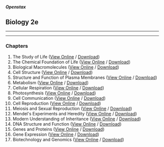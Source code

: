 ##### Openstax
## **Biology 2e**
---



---

### Chapters

1. The Study of Life ([View Online](#) / [Download](#))
2.  The Chemical Foundation of Life ([View Online](#) / [Download](#))
3.  Biological Macromolecules ([View Online](#) / [Download](#))
4.  Cell Structure ([View Online](#) / [Download](#))
5.  Structure and Function of Plasma Membranes ([View Online](#) / [Download](#))
6.  Metabolism ([View Online](#) / [Download](#))
7.  Cellular Respiration ([View Online](#) / [Download](#))
8.  Photosynthesis ([View Online](#) / [Download](#))
9.  Cell Communication ([View Online](#) / [Download](#))
10. Cell Reproduction ([View Online](#) / [Download](#))
11. Meiosis and Sexual Reproduction ([View Online](#) / [Download](#))
12. Mendel's Experiments and Heredity ([View Online](#) / [Download](#))
13. Modern Understanding of Inheritance ([View Online](#) / [Download](#))
14. DNA Structure and Function ([View Online](#) / [Download](#))
15. Genes and Proteins ([View Online](#) / [Download](#))
16. Gene Expression ([View Online](#) / [Download](#))
17. Biotechnology and Genomics ([View Online](#) / [Download](#))
